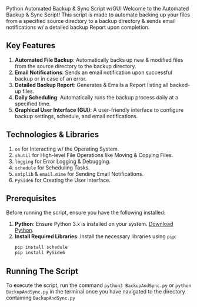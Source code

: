 Python Automated Backup & Sync Script w/GUI
Welcome to the Automated Backup & Sync Script!
This script is made to automate backing up your files from a specified source directory to a backup directory & sends email notifications w/ a detailed backup Report upon completion.

## Key Features

1. **Automated File Backup**: Automatically backs up new & modified files from the source directory to the backup directory.
2. **Email Notifications**: Sends an email notification upon successful backup or in case of an error.
3. **Detailed Backup Report**: Generates & Emails a Report listing all backed-up files.
4. **Daily Scheduling**: Automatically runs the backup process daily at a specified time.
5. **Graphical User Interface (GUI)**: A user-friendly interface to configure backup settings, schedule, and email notifications.

## Technologies & Libraries

1. `os` for Interacting w/ the Operating System.
2. `shutil` for High-level File Operations like Moving & Copying Files.
3. `logging` for Error Logging & Debugging.
4. `schedule` for Scheduling Tasks.
5. `smtplib` & `email.mime` for Sending Email Notifications.
6. `PySide6` for Creating the User Interface.

## Prerequisites

Before running the script, ensure you have the following installed:

1. **Python**: Ensure Python 3.x is installed on your system. [Download Python](https://www.python.org/downloads/).
2. **Install Required Libraries**: Install the necessary libraries using `pip`:
   ```bash
   pip install schedule
   pip install PySide6
   ```

## Running The Script

To execute the script, run the command `python3 BackupAndSync.py` or `python BackupAndSync.py` in the terminal once you have navigated to the directory containing `BackupAndSync.py`
